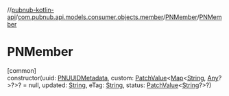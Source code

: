 //[pubnub-kotlin-api](../../../index.md)/[com.pubnub.api.models.consumer.objects.member](../index.md)/[PNMember](index.md)/[PNMember](-p-n-member.md)

# PNMember

[common]\
constructor(uuid: [PNUUIDMetadata](../../com.pubnub.api.models.consumer.objects.uuid/-p-n-u-u-i-d-metadata/index.md), custom: [PatchValue](../../com.pubnub.api.utils/-patch-value/index.md)&lt;[Map](https://kotlinlang.org/api/latest/jvm/stdlib/kotlin.collections/-map/index.html)&lt;[String](https://kotlinlang.org/api/latest/jvm/stdlib/kotlin/-string/index.html), [Any](https://kotlinlang.org/api/latest/jvm/stdlib/kotlin/-any/index.html)?&gt;?&gt;? = null, updated: [String](https://kotlinlang.org/api/latest/jvm/stdlib/kotlin/-string/index.html), eTag: [String](https://kotlinlang.org/api/latest/jvm/stdlib/kotlin/-string/index.html), status: [PatchValue](../../com.pubnub.api.utils/-patch-value/index.md)&lt;[String](https://kotlinlang.org/api/latest/jvm/stdlib/kotlin/-string/index.html)?&gt;?)
